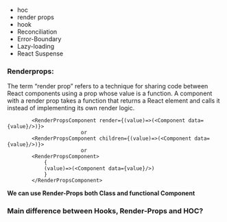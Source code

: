 - hoc
- render props
- hook
- Reconciliation
- Error-Boundary
- Lazy-loading
- React Suspense

### Renderprops:

The term “render prop” refers to a technique for sharing code between React components using a prop whose value is a function.
A component with a render prop takes a function that returns a React element and calls it instead of implementing its own render logic.

```
        <RenderPropsComponent render={(value)=>(<Component data={value}/>)}>
                        or
        <RenderPropsComponent children={(value)=>(<Component data={value}/>)}>
                        or
        <RenderPropsComponent>
            {
            (value)=>(<Component data={value}/>)
            }
        </RenderPropsComponent>
```

**We can use Render-Props both Class and functional Component**

### Main difference between Hooks, Render-Props and HOC?
